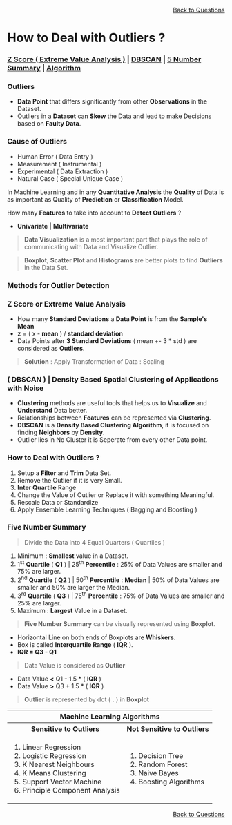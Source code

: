 <p align='right'><a align="right" href="https://github.com/KIRANKUMAR7296/Library/blob/main/Interview.md">Back to Questions</a></p>

# How to Deal with Outliers ?

<h3><a href="#zscore">Z Score ( Extreme Value Analysis )</a> | <a href="#dbscan">DBSCAN</a> | <a href="#summary">5 Number Summary</a> | <a href="#algo">Algorithm</a></h3>

### Outliers
- **Data Point** that differs significantly from other **Observations** in the Dataset.
- Outliers in a **Dataset** can **Skew** the Data and lead to make Decisions based on **Faulty Data**.

### Cause of Outliers
- Human Error ( Data Entry ) 
- Measurement ( Instrumental ) 
- Experimental ( Data Extraction ) 
- Natural Case ( Special Unique Case )

In Machine Learning and in any **Quantitative Analysis** the **Quality** of Data is as important as Quality of **Prediction** or **Classification** Model.

How many **Features** to take into account to **Detect Outliers** ?
- **Univariate** | **Multivariate**

> **Data Visualization** is a most important part that plays the role of communicating with Data and Visualize Outlier.

> **Boxplot**, **Scatter Plot** and **Histograms** are better plots to find **Outliers** in the Data Set.

### Methods for Outlier Detection

<h3 name="zscore"> Z Score or Extreme Value Analysis</h3>

- How many **Standard Deviations** a **Data Point** is from the **Sample's Mean**
- **z** = ( x - **mean** ) / **standard deviation**
- Data Points after **3 Standard Deviations** ( mean +- 3 * std ) are considered as **Outliers**.

> **Solution** : Apply Transformation of Data : Scaling

<h3 name="dbscan"> ( DBSCAN ) | Density Based Spatial Clustering of Applications with Noise</h3>

- **Clustering** methods are useful tools that helps us to **Visualize** and **Understand** Data better.
- Relationships between **Features** can be represented via **Clustering**.
- **DBSCAN** is a **Density Based Clustering Algorithm**, it is focused on finding **Neighbors** by **Density**.
- Outlier lies in No Cluster it is Seperate from every other Data point.

### How to Deal with Outliers ?

1. Setup a **Filter** and **Trim** Data Set.
2. Remove the Outlier if it is very Small.
3. **Inter Quartile** Range 
4. Change the Value of Outlier or Replace it with something Meaningful.
5. Rescale Data or Standardize
6. Apply Ensemble Learning Techniques ( Bagging and Boosting )

<h3 name="summary"> Five Number Summary</h3>

> Divide the Data into 4 Equal Quarters ( Quartiles ) 

1. Minimum : **Smallest** value in a Dataset.
2. 1<sup>st</sup> **Quartile** ( **Q1** ) | 25<sup>th</sup> **Percentile** : 25% of Data Values are smaller and 75% are larger.
3. 2<sup>nd</sup> **Quartile** ( **Q2** ) | 50<sup>th</sup> **Percentile** : **Median** | 50% of Data Values are smaller and 50% are larger the Median.
4. 3<sup>rd</sup> **Quartile** ( **Q3** ) | 75<sup>th</sup> **Percentile** : 75% of Data Values are smaller and 25% are larger.
5. Maximum : **Largest** Value in a Dataset.

> **Five Number Summary** can be visually represented using **Boxplot**.
- Horizontal Line on both ends of Boxplots are **Whiskers**.
- Box is called **Interquartile Range** ( **IQR** ).
- **IQR = Q3 - Q1** 

> Data Value is considered as **Outlier** 
- Data Value **<** Q1 - 1.5 * ( **IQR** ) 
- Data Value **>** Q3 + 1.5 * ( **IQR** ) 

> **Outlier** is represented by dot ( **.** ) in **Boxplot**  

<table>
  <tr>
    <th colspan="2">Machine Learning Algorithms</th>
  </tr>
  <tr>
    <th>Sensitive to Outliers</th>
    <th>Not Sensitive to Outliers</th>
  </tr>
   <tr>
    <td>
      <ol type="1">
        <li>Linear Regression</li>
        <li>Logistic Regression</li>
        <li>K Nearest Neighbours</li>
        <li>K Means Clustering</li>
        <li>Support Vector Machine</li>
        <li>Principle Component Analysis</li>
      </ol>
    </td>
    <td>
      <ol type="1">
        <li>Decision Tree</li>
        <li>Random Forest</li>
        <li>Naive Bayes</li>
        <li>Boosting Algorithms</li>        
      </ol>
    </td>
  </tr>
</table>

<p align='right'><a align="right" href="https://github.com/KIRANKUMAR7296/Library/blob/main/Interview.md">Back to Questions</a></p>
